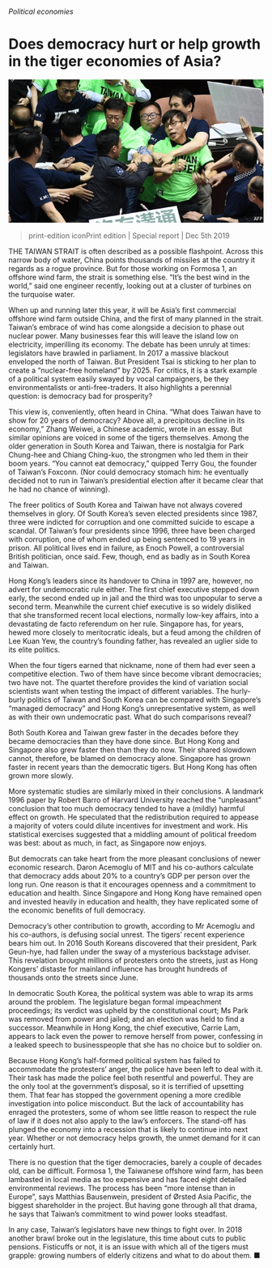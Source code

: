 ###### Political economies

# Does democracy hurt or help growth in the tiger economies of Asia? 

![image](images/20191207_srp538.jpg) 

> print-edition iconPrint edition | Special report | Dec 5th 2019 

THE TAIWAN STRAIT is often described as a possible flashpoint. Across this narrow body of water, China points thousands of missiles at the country it regards as a rogue province. But for those working on Formosa 1, an offshore wind farm, the strait is something else. “It’s the best wind in the world,” said one engineer recently, looking out at a cluster of turbines on the turquoise water. 

When up and running later this year, it will be Asia’s first commercial offshore wind farm outside China, and the first of many planned in the strait. Taiwan’s embrace of wind has come alongside a decision to phase out nuclear power. Many businesses fear this will leave the island low on electricity, imperilling its economy. The debate has been unruly at times: legislators have brawled in parliament. In 2017 a massive blackout enveloped the north of Taiwan. But President Tsai is sticking to her plan to create a “nuclear-free homeland” by 2025. For critics, it is a stark example of a political system easily swayed by vocal campaigners, be they environmentalists or anti-free-traders. It also highlights a perennial question: is democracy bad for prosperity? 

This view is, conveniently, often heard in China. “What does Taiwan have to show for 20 years of democracy? Above all, a precipitous decline in its economy,” Zhang Weiwei, a Chinese academic, wrote in an essay. But similar opinions are voiced in some of the tigers themselves. Among the older generation in South Korea and Taiwan, there is nostalgia for Park Chung-hee and Chiang Ching-kuo, the strongmen who led them in their boom years. “You cannot eat democracy,” quipped Terry Gou, the founder of Taiwan’s Foxconn. (Nor could democracy stomach him: he eventually decided not to run in Taiwan’s presidential election after it became clear that he had no chance of winning). 

The freer politics of South Korea and Taiwan have not always covered themselves in glory. Of South Korea’s seven elected presidents since 1987, three were indicted for corruption and one committed suicide to escape a scandal. Of Taiwan’s four presidents since 1996, three have been charged with corruption, one of whom ended up being sentenced to 19 years in prison. All political lives end in failure, as Enoch Powell, a controversial British politician, once said. Few, though, end as badly as in South Korea and Taiwan. 

Hong Kong’s leaders since its handover to China in 1997 are, however, no advert for undemocratic rule either. The first chief executive stepped down early, the second ended up in jail and the third was too unpopular to serve a second term. Meanwhile the current chief executive is so widely disliked that she transformed recent local elections, normally low-key affairs, into a devastating de facto referendum on her rule. Singapore has, for years, hewed more closely to meritocratic ideals, but a feud among the children of Lee Kuan Yew, the country’s founding father, has revealed an uglier side to its elite politics. 

When the four tigers earned that nickname, none of them had ever seen a competitive election. Two of them have since become vibrant democracies; two have not. The quartet therefore provides the kind of variation social scientists want when testing the impact of different variables. The hurly-burly politics of Taiwan and South Korea can be compared with Singapore’s “managed democracy” and Hong Kong’s unrepresentative system, as well as with their own undemocratic past. What do such comparisons reveal? 

Both South Korea and Taiwan grew faster in the decades before they became democracies than they have done since. But Hong Kong and Singapore also grew faster then than they do now. Their shared slowdown cannot, therefore, be blamed on democracy alone. Singapore has grown faster in recent years than the democratic tigers. But Hong Kong has often grown more slowly. 

More systematic studies are similarly mixed in their conclusions. A landmark 1996 paper by Robert Barro of Harvard University reached the “unpleasant” conclusion that too much democracy tended to have a (mildly) harmful effect on growth. He speculated that the redistribution required to appease a majority of voters could dilute incentives for investment and work. His statistical exercises suggested that a middling amount of political freedom was best: about as much, in fact, as Singapore now enjoys. 

But democrats can take heart from the more pleasant conclusions of newer economic research. Daron Acemoglu of MIT and his co-authors calculate that democracy adds about 20% to a country’s GDP per person over the long run. One reason is that it encourages openness and a commitment to education and health. Since Singapore and Hong Kong have remained open and invested heavily in education and health, they have replicated some of the economic benefits of full democracy. 

Democracy’s other contribution to growth, according to Mr Acemoglu and his co-authors, is defusing social unrest. The tigers’ recent experience bears him out. In 2016 South Koreans discovered that their president, Park Geun-hye, had fallen under the sway of a mysterious backstage adviser. This revelation brought millions of protesters onto the streets, just as Hong Kongers’ distaste for mainland influence has brought hundreds of thousands onto the streets since June. 

In democratic South Korea, the political system was able to wrap its arms around the problem. The legislature began formal impeachment proceedings; its verdict was upheld by the constitutional court; Ms Park was removed from power and jailed; and an election was held to find a successor. Meanwhile in Hong Kong, the chief executive, Carrie Lam, appears to lack even the power to remove herself from power, confessing in a leaked speech to businesspeople that she has no choice but to soldier on. 

Because Hong Kong’s half-formed political system has failed to accommodate the protesters’ anger, the police have been left to deal with it. Their task has made the police feel both resentful and powerful. They are the only tool at the government’s disposal, so it is terrified of upsetting them. That fear has stopped the government opening a more credible investigation into police misconduct. But the lack of accountability has enraged the protesters, some of whom see little reason to respect the rule of law if it does not also apply to the law’s enforcers. The stand-off has plunged the economy into a recession that is likely to continue into next year. Whether or not democracy helps growth, the unmet demand for it can certainly hurt. 

There is no question that the tiger democracies, barely a couple of decades old, can be difficult. Formosa 1, the Taiwanese offshore wind farm, has been lambasted in local media as too expensive and has faced eight detailed environmental reviews. The process has been “more intense than in Europe”, says Matthias Bausenwein, president of Ørsted Asia Pacific, the biggest shareholder in the project. But having gone through all that drama, he says that Taiwan’s commitment to wind power looks steadfast. 

In any case, Taiwan’s legislators have new things to fight over. In 2018 another brawl broke out in the legislature, this time about cuts to public pensions. Fisticuffs or not, it is an issue with which all of the tigers must grapple: growing numbers of elderly citizens and what to do about them. ■ 

